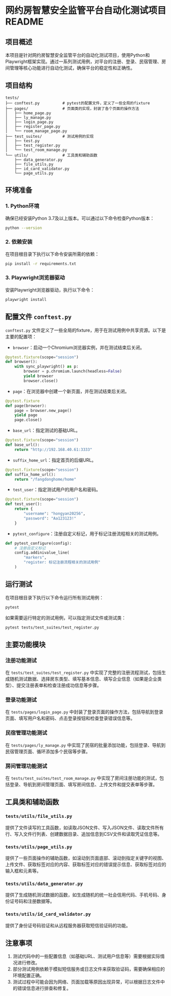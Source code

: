 # 网约房智慧安全监管平台自动化测试项目 README

## 项目概述
本项目是针对网约房智慧安全监管平台的自动化测试项目，使用Python和Playwright框架实现。通过一系列测试用例，对平台的注册、登录、民宿管理、房间管理等核心功能进行自动化测试，确保平台的稳定性和正确性。

## 项目结构
```
tests/
├── conftest.py          # pytest的配置文件，定义了一些全局的fixture
├── pages/               # 页面类的实现，封装了各个页面的操作方法
│   ├── home_page.py
│   ├── ly_manage.py
│   ├── login_page.py
│   ├── register_page.py
│   └── room_manage_page.py
├── test_suites/         # 测试用例的实现
│   ├── test.py
│   ├── test_register.py
│   └── test_room_manage.py
└── utils/               # 工具类和辅助函数
    ├── data_generator.py
    ├── file_utils.py
    ├── id_card_validator.py
    └── page_utils.py
```

## 环境准备
### 1. Python环境
确保已经安装Python 3.7及以上版本。可以通过以下命令检查Python版本：
```bash
python --version
```

### 2. 依赖安装
在项目根目录下执行以下命令安装所需的依赖：
```bash
pip install -r requirements.txt
```

### 3. Playwright浏览器驱动
安装Playwright浏览器驱动，执行以下命令：
```bash
playwright install
```

## 配置文件 `conftest.py`
`conftest.py` 文件定义了一些全局的fixture，用于在测试用例中共享资源。以下是主要的配置项：
- `browser`：启动一个Chromium浏览器实例，并在测试结束后关闭。
```python
@pytest.fixture(scope="session")
def browser():
    with sync_playwright() as p:
        browser = p.chromium.launch(headless=False)
        yield browser
        browser.close()
```
- `page`：在浏览器中创建一个新页面，并在测试结束后关闭。
```python
@pytest.fixture
def page(browser):
    page = browser.new_page()
    yield page
    page.close()
```
- `base_url`：指定测试的基础URL。
```python
@pytest.fixture(scope="session")
def base_url():
    return "http://192.168.40.61:3333"
```
- `suffix_home_url`：指定首页的后缀URL。
```python
@pytest.fixture(scope="session")
def suffix_home_url():
    return "/fangdonghome/home"
```
- `test_user`：指定测试用户的用户名和密码。
```python
@pytest.fixture(scope="session")
def test_user():
    return {
        "username": "hongyan20256",
        "password": "Aa123123!"
    }
```
- `pytest_configure`：注册自定义标记，用于标记注册流程相关的测试用例。
```python
def pytest_configure(config):
    # 注册自定义标记
    config.addinivalue_line(
        "markers",
        "register: 标记注册流程相关的测试用例"
    )
```

## 运行测试
在项目根目录下执行以下命令运行所有测试用例：
```bash
pytest
```
如果需要运行特定的测试用例，可以指定测试文件或测试类：
```bash
pytest tests/test_suites/test_register.py
```

## 主要功能模块
### 注册功能测试
在 `tests/test_suites/test_register.py` 中实现了完整的注册流程测试，包括生成随机测试数据、选择房东类型、填写基本信息、填写企业信息（如果是企业类型）、提交注册表单和检查注册成功信息等步骤。

### 登录功能测试
在 `tests/pages/login_page.py` 中封装了登录页面的操作方法，包括导航到登录页面、填写用户名和密码、点击登录按钮和检查登录错误信息等。

### 民宿管理功能测试
在 `tests/pages/ly_manage.py` 中实现了民宿的批量添加功能，包括登录、导航到民宿管理页面、循环添加多个民宿等步骤。

### 房间管理功能测试
在 `tests/test_suites/test_room_manage.py` 中实现了房间注册功能的测试，包括登录、导航到房间管理页面、填写房间信息、上传文件和提交表单等步骤。

## 工具类和辅助函数
### `tests/utils/file_utils.py`
提供了文件读写的工具函数，如读取JSON文件、写入JSON文件、读取文件所有行、写入文件行列表、创建数据目录、追加信息到CSV文件和读取凭证信息等。

### `tests/utils/page_utils.py`
提供了一些页面操作的辅助函数，如滚动到页面底部、滚动到指定关键字的视图、上传文件、获取标签对应的内容、获取标签对应的错误提示信息、获取标签对应的输入框和元素等。

### `tests/utils/data_generator.py`
提供了生成随机测试数据的函数，如生成随机的统一社会信用代码、手机号码、身份证号码和注册数据等。

### `tests/utils/id_card_validator.py`
提供了身份证号码验证和从远程服务器获取短信验证码的功能。

## 注意事项
1. 测试代码中的一些配置信息（如基础URL、测试用户信息等）需要根据实际情况进行修改。
2. 部分测试用例依赖于模拟短信服务或日志文件来获取验证码，需要确保相应的环境配置正确。
3. 测试过程中可能会因为网络、页面加载等原因出现异常，可以根据日志文件中的错误信息进行排查和修复。